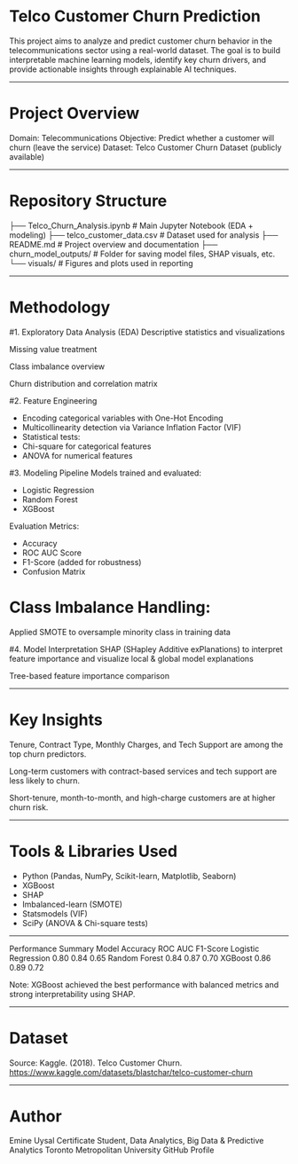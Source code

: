# Telco Customer Churn Prediction

This project aims to analyze and predict customer churn behavior in the telecommunications sector using a real-world dataset. The goal is to build interpretable machine learning models, identify key churn drivers, and provide actionable insights through explainable AI techniques.

---

# Project Overview
Domain: Telecommunications
Objective: Predict whether a customer will churn (leave the service)
Dataset: Telco Customer Churn Dataset (publicly available)


---

# Repository Structure

├── Telco_Churn_Analysis.ipynb       # Main Jupyter Notebook (EDA + modeling)
├── telco_customer_data.csv          # Dataset used for analysis
├── README.md                        # Project overview and documentation
├── churn_model_outputs/             # Folder for saving model files, SHAP visuals, etc.
└── visuals/                         # Figures and plots used in reporting

---

# Methodology
#1. Exploratory Data Analysis (EDA)
Descriptive statistics and visualizations

Missing value treatment

Class imbalance overview

Churn distribution and correlation matrix

#2. Feature Engineering
- Encoding categorical variables with One-Hot Encoding
- Multicollinearity detection via Variance Inflation Factor (VIF)
- Statistical tests:
- Chi-square for categorical features
- ANOVA for numerical features

#3. Modeling Pipeline
Models trained and evaluated:
- Logistic Regression
- Random Forest
- XGBoost

 Evaluation Metrics:
- Accuracy
- ROC AUC Score
- F1-Score (added for robustness)
- Confusion Matrix

# Class Imbalance Handling:
Applied SMOTE to oversample minority class in training data

#4. Model Interpretation
SHAP (SHapley Additive exPlanations) to interpret feature importance and visualize local & global model explanations

Tree-based feature importance comparison

---

# Key Insights
Tenure, Contract Type, Monthly Charges, and Tech Support are among the top churn predictors.

Long-term customers with contract-based services and tech support are less likely to churn.

Short-tenure, month-to-month, and high-charge customers are at higher churn risk.

---

# Tools & Libraries Used
- Python (Pandas, NumPy, Scikit-learn, Matplotlib, Seaborn)
- XGBoost
- SHAP
- Imbalanced-learn (SMOTE)
- Statsmodels (VIF)
- SciPy (ANOVA & Chi-square tests)

---

 Performance Summary
Model	Accuracy	ROC AUC	F1-Score
Logistic Regression	0.80	0.84	0.65
Random Forest	0.84	0.87	0.70
XGBoost	0.86	0.89	0.72

Note: XGBoost achieved the best performance with balanced metrics and strong interpretability using SHAP.

---

# Dataset
Source:
Kaggle. (2018). Telco Customer Churn. 
https://www.kaggle.com/datasets/blastchar/telco-customer-churn

---

# Author
Emine Uysal
Certificate Student, Data Analytics, Big Data & Predictive Analytics
Toronto Metropolitan University
GitHub Profile
